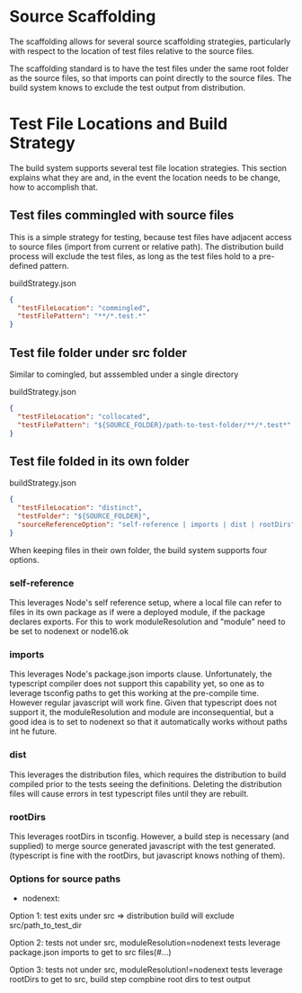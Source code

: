 # Source Scaffolding

The scaffolding allows for several source scaffolding strategies, particularly with respect to the
location of test files relative to the source files.

The scaffolding standard is to have the test files under the same root folder as the source 
files, so that imports can point directly to the source files.  The build system knows to 
exclude the test output from distribution.

# Test File Locations and Build Strategy

The build system supports several test file location strategies.  This section explains what 
they are and, in the event the location needs to be change, how to accomplish that.

## Test files commingled with source files 

This is a simple strategy for testing, because test files have adjacent access to source files 
(import from current or relative path).  The distribution build process will exclude the test 
files, as long as the test files hold to a pre-defined pattern.

buildStrategy.json
```json
{
  "testFileLocation": "commingled",
  "testFilePattern": "**/*.test.*"
}
```



## Test file folder under src folder

Similar to comingled, but asssembled under a single directory

buildStrategy.json
```json
{
  "testFileLocation": "collocated",
  "testFilePattern": "${SOURCE_FOLDER}/path-to-test-folder/**/*.test*"
}
```

## Test file folded in its own folder 

buildStrategy.json
```json
{
  "testFileLocation": "distinct",
  "testFolder": "${SOURCE_FOLDER}",
  "sourceReferenceOption": "self-reference | imports | dist | rootDirs"
}
```
When keeping files in their own folder, the build system supports four options.

### self-reference

This leverages Node's self reference setup, where a local file can refer to files in its own 
package as if were a deployed module, if the package declares exports.  For this to work 
moduleResolution and "module" need to be set to nodenext or node16.ok

### imports

This leverages Node's package.json imports clause.  Unfortunately, the typescript compiler does 
not support this capability yet, so one as to leverage tsconfig paths to get this working at the 
pre-compile time.  However regular javascript will work fine.  Given that typescript does not 
support it, the moduleResolution and module are inconsequential, but a good idea is to set to 
nodenext so that it automatically works without paths int he future.

### dist

This leverages the distribution files, which requires the distribution to build compiled prior 
to the tests seeing the definitions.  Deleting the distribution files will cause errors in test 
typescript files until they are rebuilt.

### rootDirs

This leverages rootDirs in tsconfig.  However, a build step is necessary (and supplied) to merge 
source generated javascript with the test generated.  (typescript is fine with the rootDirs, but 
javascript knows nothing of them).


### Options for source paths

- nodenext:  


Option 1: test exits under src => distribution build will exclude src/path_to_test_dir

Option 2: tests not under src, moduleResolution=nodenext tests leverage package.json imports to 
get to src files(#...)

Option 3: tests not under src, moduleResolution!=nodenext tests leverage rootDirs to get to src, 
build step compbine root dirs to test output
